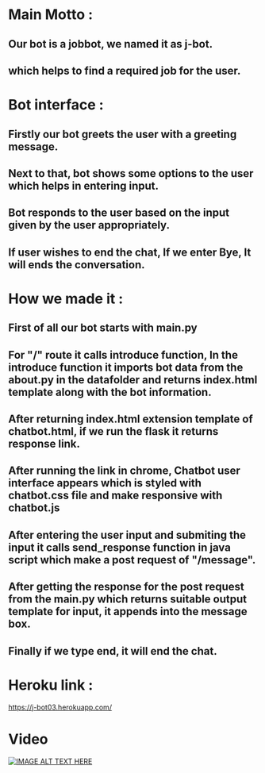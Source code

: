 # Main Motto :
## Our bot is a jobbot, we named it as j-bot.
## which helps to find a required job for the user.

# Bot interface :

## Firstly our bot greets the user with a greeting message.
## Next to that, bot shows some options to the user which helps in entering input.
## Bot responds to the user based on the input given by the user appropriately.
## If user wishes to end the chat, If we enter Bye, It will ends the conversation.

# How we made it :

## First of all our bot starts with main.py
## For "/" route it calls introduce function, In the introduce function it imports bot data from the about.py in the datafolder and returns index.html template along with the bot information.
## After returning index.html extension template of chatbot.html, if we run the flask it returns response link.
## After running the link in chrome, Chatbot user interface appears which is styled with chatbot.css file and make responsive with chatbot.js
## After entering the user input and submiting the input it calls send_response function in java script which make a post request of "/message".
## After getting the response for the post request from the main.py which returns suitable output template for input, it appends into the message box.
## Finally if we type end, it will end the chat.

# Heroku link :
https://j-bot03.herokuapp.com/

# Video
[![IMAGE ALT TEXT HERE](https://i2.wp.com/jobbot.ai/wp-content/uploads/2017/05/jobbot-wide-primary.png?fit=600%2C221)](https://youtu.be/o8NgYJMMyZc)